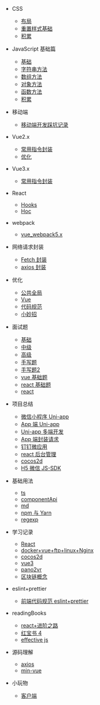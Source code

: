 <!--
 * @Author: lcz
 * @Date: 2021-03-11 15:09:19
 * @LastEditTime: 2022-02-21 14:28:25
 * @LastEditors: Please set LastEditors
 * @Description: In User Settings Edit
 * @FilePath: \lczdocs\_sidebar.md
-->

- CSS
  - [布局](css/layout.md)
  - [重置样式基础](css/reset.md)
  - [积累](css/accumulation.md)
- JavaScript 基础篇

  - [基础](js/base.md)
  - [字符串方法](js/jsString.md)
  - [数组方法](js/jsArray.md)
  - [对象方法](js/jsObject.md)
  - [函数方法](js/jsfunction.md)
  - [积累](js/accumulation.md)

- 移动端

  - [移动端开发踩坑记录](mobile/mobile.md)

- Vue2.x

  - [常用指令封装](vue2.x/directive.md)
  - [优化](vue2.x/optimization.md)

- Vue3.x

  - [常用指令封装](vue3.x/directive.md)

- React
  - [Hooks](react/hooks.md)
  - [Hoc](react/hoc.md)

- webpack

  - [vue_webpack5.x](webpack/vue3xWebpack.md)

- 网络请求封装

  - [Fetch 封装](request/fetch.md)
  - [axios 封装](request/axios.md)

- 优化

  - [公共全局](optimization/common.md)
  - [Vue](optimization/vue.md)
  - [代码规范](optimization/code.md)
  - [小妙招](optimization/littleTrick.md)

- 面试题

  - [基础](questions/base.md)
  - [中级](questions/intermediate.md)
  - [高级](questions/senior.md)
  - [手写题](questions/despise.md)
  - [手写题2](questions/despise2.md)
  - [vue 基础题](questions/vue.md)
  - [react 基础题](questions/reactBase.md)
  - [react](questions/react.md)

- 项目总结

  - [微信小程序 Uni-app](project/wx.md)
  - [App 端 Uni-app](project/app.md)
  - [Uni-app 多端开发](project/uniMore.md)
  - [App 端封装请求](project/request.md)
  - [钉钉微应用](project/ddH5.md)
  - [react 后台管理](project/reactAntdAdmin.md)
  - [cocos2d](project/cocos2dJs.md)
  - [H5 微信 JS-SDK](project/H5WX_JS_SDK.md)

- 基础用法

  - [ts](baseuse/ts.md)
  - [componentApi](baseuse/componentApi.md)
  - [md](baseuse/md.md)
  - [npm 与 Yarn](baseuse/npmYarn.md)
  - [regexp](baseuse/regexp.md)

- 学习记录
  - [React](study/react.md)
  - [docker+vue+ftp+linux+Nginx](study/public.md)
  - [cocos2d](study/cocos2d.md)
  - [vue3](study/vue3.md)
  - [pano2vr](study/pano2vr.md)
  - [区块链概念](study/blockChain.md)
- eslint+prettier

  - [前端代码规范 eslint+prettier](rules/code.md)

- readingBooks

  - [react+进阶之路](readingBooks/reactTo.md)
  - [红宝书 4](readingBooks/red4.md)
  - [effective js](readingBooks/effective.md)

- 源码理解
  - [axios](sourceCode/axios.md)
  - [min-vue](sourceCode/min-vue.md)

- 小玩物
  - [客户端](Plaything/client.md)
